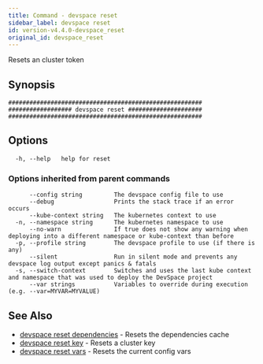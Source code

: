 ```yaml
---
title: Command - devspace reset
sidebar_label: devspace reset
id: version-v4.4.0-devspace_reset
original_id: devspace_reset
---
```



Resets an cluster token

## Synopsis


```
#######################################################
################## devspace reset #####################
#######################################################
```
## Options

```
  -h, --help   help for reset
```

### Options inherited from parent commands

```
      --config string         The devspace config file to use
      --debug                 Prints the stack trace if an error occurs
      --kube-context string   The kubernetes context to use
  -n, --namespace string      The kubernetes namespace to use
      --no-warn               If true does not show any warning when deploying into a different namespace or kube-context than before
  -p, --profile string        The devspace profile to use (if there is any)
      --silent                Run in silent mode and prevents any devspace log output except panics & fatals
  -s, --switch-context        Switches and uses the last kube context and namespace that was used to deploy the DevSpace project
      --var strings           Variables to override during execution (e.g. --var=MYVAR=MYVALUE)
```

## See Also
* [devspace reset dependencies](../../cli/commands/devspace_reset_dependencies)	 - Resets the dependencies cache
* [devspace reset key](../../cli/commands/devspace_reset_key)	 - Resets a cluster key
* [devspace reset vars](../../cli/commands/devspace_reset_vars)	 - Resets the current config vars
